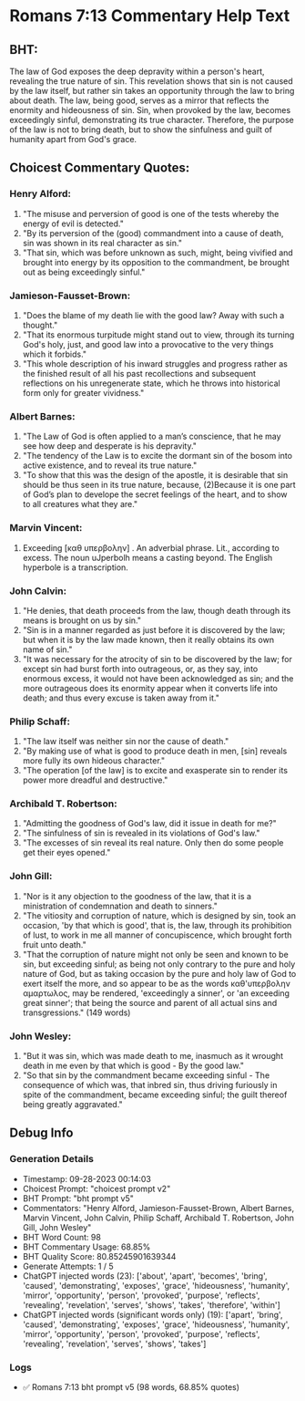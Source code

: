 # Romans 7:13 Commentary Help Text

## BHT:
The law of God exposes the deep depravity within a person's heart, revealing the true nature of sin. This revelation shows that sin is not caused by the law itself, but rather sin takes an opportunity through the law to bring about death. The law, being good, serves as a mirror that reflects the enormity and hideousness of sin. Sin, when provoked by the law, becomes exceedingly sinful, demonstrating its true character. Therefore, the purpose of the law is not to bring death, but to show the sinfulness and guilt of humanity apart from God's grace.

## Choicest Commentary Quotes:
### Henry Alford:
1. "The misuse and perversion of good is one of the tests whereby the energy of evil is detected."
2. "By its perversion of the (good) commandment into a cause of death, sin was shown in its real character as sin."
3. "That sin, which was before unknown as such, might, being vivified and brought into energy by its opposition to the commandment, be brought out as being exceedingly sinful."

### Jamieson-Fausset-Brown:
1. "Does the blame of my death lie with the good law? Away with such a thought."
2. "That its enormous turpitude might stand out to view, through its turning God's holy, just, and good law into a provocative to the very things which it forbids."
3. "This whole description of his inward struggles and progress rather as the finished result of all his past recollections and subsequent reflections on his unregenerate state, which he throws into historical form only for greater vividness."

### Albert Barnes:
1. "The Law of God is often applied to a man’s conscience, that he may see how deep and desperate is his depravity."
2. "The tendency of the Law is to excite the dormant sin of the bosom into active existence, and to reveal its true nature."
3. "To show that this was the design of the apostle, it is desirable that sin should be thus seen in its true nature, because, (2)Because it is one part of God’s plan to develope the secret feelings of the heart, and to show to all creatures what they are."


### Marvin Vincent:
1. Exceeding [καθ υπερβολην] . An adverbial phrase. Lit., according to excess. The noun uJperbolh means a casting beyond. The English hyperbole is a transcription.

### John Calvin:
1. "He denies, that death proceeds from the law, though death through its means is brought on us by sin."
2. "Sin is in a manner regarded as just before it is discovered by the law; but when it is by the law made known, then it really obtains its own name of sin."
3. "It was necessary for the atrocity of sin to be discovered by the law; for except sin had burst forth into outrageous, or, as they say, into enormous excess, it would not have been acknowledged as sin; and the more outrageous does its enormity appear when it converts life into death; and thus every excuse is taken away from it."

### Philip Schaff:
1. "The law itself was neither sin nor the cause of death."
2. "By making use of what is good to produce death in men, [sin] reveals more fully its own hideous character."
3. "The operation [of the law] is to excite and exasperate sin to render its power more dreadful and destructive."

### Archibald T. Robertson:
1. "Admitting the goodness of God's law, did it issue in death for me?"
2. "The sinfulness of sin is revealed in its violations of God's law."
3. "The excesses of sin reveal its real nature. Only then do some people get their eyes opened."

### John Gill:
1. "Nor is it any objection to the goodness of the law, that it is a ministration of condemnation and death to sinners."
2. "The vitiosity and corruption of nature, which is designed by sin, took an occasion, 'by that which is good', that is, the law, through its prohibition of lust, to work in me all manner of concupiscence, which brought forth fruit unto death."
3. "That the corruption of nature might not only be seen and known to be sin, but exceeding sinful; as being not only contrary to the pure and holy nature of God, but as taking occasion by the pure and holy law of God to exert itself the more, and so appear to be as the words καθ'υπερβολην αμαρτωλος, may be rendered, 'exceedingly a sinner', or 'an exceeding great sinner'; that being the source and parent of all actual sins and transgressions." (149 words)

### John Wesley:
1. "But it was sin, which was made death to me, inasmuch as it wrought death in me even by that which is good - By the good law." 
2. "So that sin by the commandment became exceeding sinful - The consequence of which was, that inbred sin, thus driving furiously in spite of the commandment, became exceeding sinful; the guilt thereof being greatly aggravated."


## Debug Info
### Generation Details
- Timestamp: 09-28-2023 00:14:03
- Choicest Prompt: "choicest prompt v2"
- BHT Prompt: "bht prompt v5"
- Commentators: "Henry Alford, Jamieson-Fausset-Brown, Albert Barnes, Marvin Vincent, John Calvin, Philip Schaff, Archibald T. Robertson, John Gill, John Wesley"
- BHT Word Count: 98
- BHT Commentary Usage: 68.85%
- BHT Quality Score: 80.85245901639344
- Generate Attempts: 1 / 5
- ChatGPT injected words (23):
	['about', 'apart', 'becomes', 'bring', 'caused', 'demonstrating', 'exposes', 'grace', 'hideousness', 'humanity', 'mirror', 'opportunity', 'person', 'provoked', 'purpose', 'reflects', 'revealing', 'revelation', 'serves', 'shows', 'takes', 'therefore', 'within']
- ChatGPT injected words (significant words only) (19):
	['apart', 'bring', 'caused', 'demonstrating', 'exposes', 'grace', 'hideousness', 'humanity', 'mirror', 'opportunity', 'person', 'provoked', 'purpose', 'reflects', 'revealing', 'revelation', 'serves', 'shows', 'takes']

### Logs
- ✅ Romans 7:13 bht prompt v5 (98 words, 68.85% quotes)